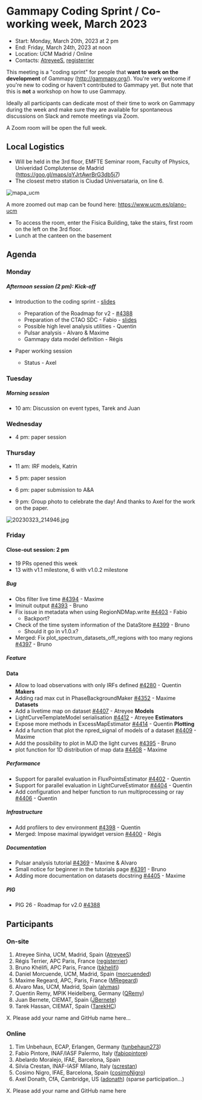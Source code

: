 # Gammapy Coding Sprint / Co-working week, March 2023

* Start: Monday, March 20th, 2023 at 2 pm
* End: Friday, March 24th, 2023 at noon
* Location: UCM Madrid / Online
* Contacts: [AtreyeeS](https://github.com/AtreyeeS), [registerrier](https://https://github.com/github.com/registerrier)

This meeting is a "coding sprint" for people that **want to work on the development** of Gammapy
(http://gammapy.org/). You're very welcome if you're new to coding or haven't contributed to
Gammapy yet. But note that this is **not** a workshop on how to use Gammapy.

Ideally all participants can dedicate most of their time to work on Gammapy during the week and make sure they are available for spontaneous discussions on Slack and remote meetings via Zoom.

A Zoom room will be open the full week.

## Local Logistics

- Will be held in the 3rd floor, EMFTE Seminar room, Faculty of Physics, Univeridad Complutense de Madrid (https://goo.gl/maps/qYJrtAwrBrG3db5j7)
- The closest metro station is Ciudad Universataria, on line 6.

![mapa_ucm](https://user-images.githubusercontent.com/32677370/225902054-c6f466e7-e5d8-455d-ad90-25b71617553f.jpg)

A more zoomed out map can be found here: https://www.ucm.es/plano-ucm


- To access the room, enter the Fisica Building, take the stairs, first room on the left on the 3rd floor.
- Lunch at the canteen on the basement



## Agenda


### Monday 
##### Afternoon session (2 pm): Kick-off
* Introduction to the coding sprint - [slides](coding_sprint_intro.pdf)
  * Preparation of the Roadmap for v2 -  [#4388](https://github.com/gammapy/gammapy/pull/4388) 
  * Preparation of the CTAO SDC - Fabio - [slides](SDC_summary_models_fabio.pdf)
  * Possible high level analysis utilities - Quentin
  * Pulsar analysis - Alvaro & Maxime
  * Gammapy data model definition - Régis

* Paper working session
  * Status - Axel

### Tuesday

##### Morning session 

* 10 am: Discussion on event types, Tarek and Juan

### Wednesday

* 4 pm: paper session

### Thursday 

* 11 am: IRF models, Katrin

* 5 pm: paper session

* 6 pm: paper submission to A&A

* 9 pm: Group photo to celebrate the day! And thanks to Axel for the work on the paper.

![20230323_214946.jpg](https://user-images.githubusercontent.com/16781593/227476626-307399f1-3a7d-44b4-a51b-a8d05a38136b.jpg)


### Friday 

#### Close-out session: 2 pm

* 19 PRs opened this week
* 13 with v1.1 milestone, 6 with v1.0.2 milestone

##### Bug
* Obs filter live time [#4394](https://github.com/gammapy/gammapy/pull/4394) - Maxime
* Iminuit output [#4393](https://github.com/gammapy/gammapy/pull/4393) - Bruno
* Fix issue in metadata when using RegionNDMap.write [#4403](https://github.com/gammapy/gammapy/pull/4403) - Fabio
  * Backport? 
* Check of the time system information of the DataStore [#4399](https://github.com/gammapy/gammapy/pull/4399) - Bruno 
  * Should it go in v1.0.x?
* Merged: Fix plot_spectrum_datasets_off_regions with too many regions [#4397](https://github.com/gammapy/gammapy/pull/4397) - Bruno
##### Feature
**Data**
* Allow to load observations with only IRFs defined [#4280](https://github.com/gammapy/gammapy/pull/4280) - Quentin
**Makers**
* Adding rad max cut in PhaseBackgroundMaker [#4352](https://github.com/gammapy/gammapy/pull/4352) - Maxime
**Datasets**
* Add a livetime map on dataset [#4407](https://github.com/gammapy/gammapy/pull/4407) - Atreyee
**Models** 
* LightCurveTemplateModel serialisation [#4412](https://github.com/gammapy/gammapy/pull/4412) - Atreyee
**Estimators**
* Expose more methods in ExcessMapEstimator [#4414](https://github.com/gammapy/gammapy/pull/4414) - Quentin
**Plotting**
* Add a function that plot the npred_signal of models of a dataset [#4409](https://github.com/gammapy/gammapy/pull/4409) - Maxime
* Add the possibility to plot in MJD the light curves [#4395](https://github.com/gammapy/gammapy/pull/4395) - Bruno
* plot function for 1D distribution of map data [#4408](https://github.com/gammapy/gammapy/pull/4408) - Maxime
##### Performance
* Support for parallel evaluation in FluxPointsEstimator [#4402](https://github.com/gammapy/gammapy/pull/4402) - Quentin
* Support for parallel evaluation in LightCurveEstimator [#4404](https://github.com/gammapy/gammapy/pull/4404) - Quentin
* Add configuration and helper function to run multiprocessing or ray  [#4406](https://github.com/gammapy/gammapy/pull/4406) - Quentin
##### Infrastructure
* Add profilers to dev environment [#4398](https://github.com/gammapy/gammapy/pull/4398) - Quentin
* Merged: Impose maximal ipywidget version [#4400](https://github.com/gammapy/gammapy/pull/4400) - Régis
##### Documentation
* Pulsar analysis tutorial [#4369](https://github.com/gammapy/gammapy/pull/4369) - Maxime & Alvaro
* Small notice for beginner in the tutorials page [#4391](https://github.com/gammapy/gammapy/pull/4391) - Bruno
* Adding more documentation on datasets docstring [#4405](https://github.com/gammapy/gammapy/pull/4405) - Maxime
##### PIG
* PIG 26 - Roadmap for v2.0 [#4388](https://github.com/gammapy/gammapy/pull/4388) 

## Participants

### On-site

1. Atreyee Sinha, UCM, Madrid, Spain ([AtreyeeS](https://github.com/AtreyeeS))
2. Régis Terrier, APC Paris, France ([registerrier](https://github.com/registerrier))
3. Bruno Khélifi, APC Paris, France ([bkhelifi](https://github.com/bkhelifi))
4. Daniel Morcuende, UCM, Madrid, Spain ([morcuended](https://github.com/morcuended))
5. Maxime Regeard, APC, Paris, France ([MRegeard](https://github.com/MRegeard))
6. Alvaro Mas, UCM, Madrid, Spain ([alvmas](https://github.com/alvmas))
7. Quentin Remy, MPIK Heidelberg, Germany ([QRemy](https://github.com/QRemy))
8. Juan Bernete, CIEMAT, Spain ([JBernete](https://github.com/JBernete))
9. Tarek Hassan, CIEMAT, Spain ([TarekHC](https://github.com/TarekHC))

X. Please add your name and GitHub name here...

### Online

1. Tim Unbehaun, ECAP, Erlangen, Germany ([tunbehaun273](https://github.com/tunbehaun273))
2. Fabio Pintore, INAF/IASF Palermo, Italy ([fabiopintore](https://github.com/fabiopintore))
3. Abelardo Moralejo, IFAE, Barcelona, Spain
4. Silvia Crestan, INAF-IASF Milano, Italy ([screstan](https://github.com/screstan))
5. Cosimo Nigro, IFAE, Barcelona, Spain ([cosimoNigro](https://github.com/cosimoNigro))
6. Axel Donath, CfA, Cambridge, US ([adonath](https://github.com/adonath)) (sparse participation...)

X. Please add your name and GitHub name here
